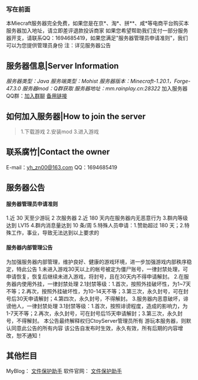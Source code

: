 ### 写在前面
本Miecraft服务器完全免费，如果您是在京*、淘*、拼**、咸*等电商平台购买本服务器加入地址，请立即差评退款投诉商家
如果您希望帮助我们支付一部分服务器开支，请联系QQ：1694685419，如果您满足"服务器管理员申请准则"，我们可以为您提供管理员身份
注：详见服务器公告
## 服务器信息|Server Information
_服务器类型：Java
服务端类型：Mohist
服务器版本：Minecraft-1.20.1，Forge-47.3.0
服务器mod：Q群获取
服务器地址：mm.rainplay.cn:28322_
加入服务器QQ群：[加入群聊](https://qm.qq.com/q/WL8NZ11dOc) [备用链接](https://qm.qq.com/q/WL8NZ11dOc)
## 如何加入服务器|How to join the server
>1.下载游戏
>2.安装mod
>3.进入游戏
## 联系腐竹|Contact the owner
E-mail：<yh_zn00@163.com>
QQ：1694685419
## 服务器公告
#### 服务器管理员申请准则
1.近 30 天至少游玩 2 次服务器
2.近 180 天内在服务器内无恶意行为
3.群内等级达到 LV15
4.群内消息量达到 10 条/周
5.特殊人员申请：1.赞助超过 180 天；2.特殊工作，事业，导致无法达到以上要求的

#### 服务器内部管理公告
为加强服务器内部管理，维护良好、健康的游戏环境，进一步加强游戏内部秩序稳定，特此公告
1.未进入游戏30天以上的帐号被定为僵尸账号，一律封禁处理，可申请恢复，恢复后继续未进入游戏，将封号，且在30天内不得申请解封。
2.在服务器内使用外挂，一律封禁处理
2.1封禁等级：1.首次，按照外挂破坏性，为1~7天不等；2.再次，按照外挂破坏性，为10-14天不等；3.第三次，永久封号，可在封号后30天申请解封；4.第四次，永久封号，不得解封。
3.服务器内恶意破坏，诽谤他人，一律封禁处理
3.1封禁等级：1.首次，按照诽谤程度，造成的影响力，为1-7天不等；2.再次，永久封号，可在封号后15天申请解封；3.第三次，永久封号，不得解封。
本公告最终解释权归CtoyServer管理员所有
游玩本服务器，则默认同意此公告的所有内容
该公告自发布时生效，永久有效，所有后期的内容增改，恕不通知！

## 其他栏目
MyBlog：
[文件保护助手](https://github.com/com-in/com-in.github.io/issues/2)
软件官网：
[文件保护助手](https://com-in.github.io/filesafe)

